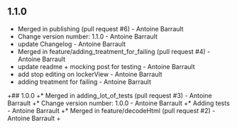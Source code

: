 ##  1.1.0
* Merged in publishing (pull request #6) - Antoine Barrault
* Change version number: 1.1.0 - Antoine Barrault
* update Changelog - Antoine Barrault
* Merged in feature/adding_treatment_for_failing (pull request #4) - Antoine Barrault
* update readme + mocking post for testing - Antoine Barrault
* add stop editing on lockerView - Antoine Barrault
* adding treatment for failing - Antoine Barrault

+##  1.0.0
+* Merged in adding_lot_of_tests (pull request #3) - Antoine Barrault
+* Change version number: 1.0.0 - Antoine Barrault
+* Adding tests - Antoine Barrault
+* Merged in feature/decodeHtml (pull request #2) - Antoine Barrault
+
